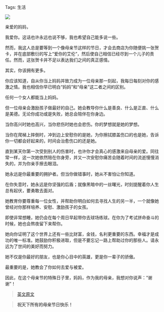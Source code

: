 Tags: 生活

![](http://comm-pic.qiniudn.com/The%20Difference%20Between%20A%20Mom%20And%20Mother:%20Why%20I%20Appreciate%20What%20My%20Mother%20Has%20Done%20For%20Mesecuredownload6.jpg)

亲爱的妈妈，

我爱你。这话也许永远也说不够，我也希望自己能多说一些。

然而，我这人总是要等到一个像母亲节这样的节日，才会去商店为你随便挑一张贺卡，并在底部敷衍的写上“爱你的艾伦”，然后使自己相信已经尽到一个儿子的责任。然而，这张贺卡并不足以表达我们之间的真正感情。

其实，你该拥有更多。

你应该知道，自从你当上妈妈并致力成为一位母亲那一刻起，我每日每刻对你的感激之情。我也相信你早已明白“妈妈”和“母亲”这二者之间的区别。

任何一个女人都能当上妈妈。

但一位母亲会激励孩子做最好的自己。她会教导你什么是善良、什么是正直、什么是美德。无论你成功或是失败，她总会陪伴在你身边。

当你高兴时她也高兴，当你悲伤时她也会悲伤。你的梦想就是她的梦想。

当你在爬梯上摔倒时，冲到边上安慰你的是她，为你擦拭膝盖伤口的也是她，告诉你一切都会好起来的，时间会治愈伤口的还是她。

直到某天你第一次受到别人的伤害时，也许你才会真心的感激来自母亲的爱。同往常一样，这一次她依然陪在你身旁，并又一次安慰你痛苦会随着时间的流逝慢慢消失的，并为你亲手擦去眼泪。

她永远是你最重要的拥护者。但当你做错事时，她从不害怕让你知道。

在你失意时，她永远是你坚强的后盾；就像黑暗中的一丝曙光，时刻提醒着你人生总有起伏，要勇敢去面对。

她教育你要尊重每一位女性，并帮助你明白如何去寻找人生的另一半，一个就像她曾经对你那样培养、安慰、激励孩子的女孩。

即使非常想睡，她仍会在每个周日早起带你去球场练球。在你为了考试拼命奋斗的时候，她也会熬夜留下来帮你。

她向你证明了这个世界上还有一些比财富，金钱，名利更重要的东西。幸福才是成功的唯一标准。她鼓励你积极进取，但是不要忘记一路上帮助过你的那些人。请永远为了世间的美好而努力。

她不仅是你最好的朋友，也是你心目中的英雄，更是你一辈子的骄傲。

最重要的是，她教会了你如何去爱与被爱。

因此，在这个母亲节的特殊日子里，妈妈，作为我的母亲，我想对你说声：“谢谢”！

>[英文原文](http://elitedaily.com/life/the-difference-between-a-mom-and-mother-why-i-appreciate-what-my-mother-has-done-for-me/590486/)

>**祝天下所有的母亲节日快乐！**